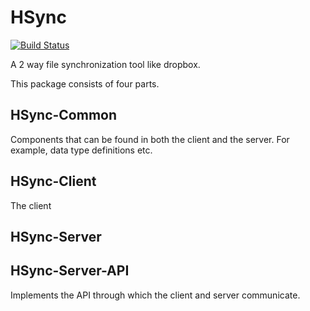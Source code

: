 HSync
=====

[![Build Status](https://travis-ci.org/noinia/hsync-common.svg?branch=master)](https://travis-ci.org/noinia/hsync-common)


A 2 way file synchronization tool like dropbox.

This package consists of four parts.


HSync-Common
------------

Components that can be found in both the client and the server. For example,
data type definitions etc.


HSync-Client
------------

The client

HSync-Server
------------


HSync-Server-API
----------------

Implements the API through which the client and server communicate.
